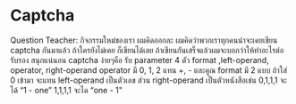 # Captcha

Question
Teacher: กิจกรรมใหม่ของเรา ผมคิดออกละ
ผมคิดว่าพวกเราทุกคนน่าจะเคยเขียน captcha กันมาแล้ว
ถ้าใครยังไม่เคย ก็เขียนได้เลย ถ้าเขียนกันเสร็จแล้วผมจะบอกว่าให้ทำอะไรต่อ รับรอง สนุกแน่นอน
captcha ง่ายๆคือ รับ parameter 4 ตัว
format ,left-operand, operator, right-operand
operator มี 0, 1, 2 แทน +, - และคูณ
format มี 2 แบบ
ถ้าใส่ 0 เข้ามา จะแทน left-operand เป็นตัวเลข ส่วน right-operand เป็นตัวหนังสือเช่น
0,1,1,1 จะได้ “1 - one”
1,1,1,1 จะได “one - 1"
